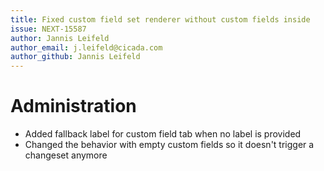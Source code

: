 ```yaml
---
title: Fixed custom field set renderer without custom fields inside
issue: NEXT-15587
author: Jannis Leifeld
author_email: j.leifeld@cicada.com
author_github: Jannis Leifeld
---
```

# Administration
* Added fallback label for custom field tab when no label is provided
* Changed the behavior with empty custom fields so it doesn't trigger a changeset anymore
